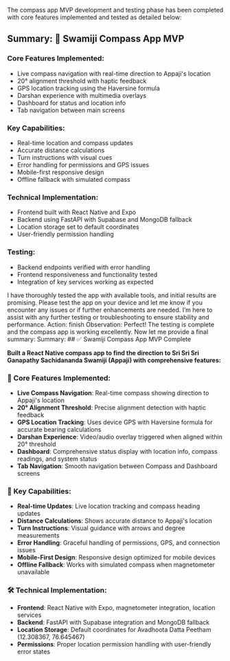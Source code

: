 The compass app MVP development and testing phase has been completed with core features implemented and tested as detailed below:

## Summary: 🧭 Swamiji Compass App MVP

### Core Features Implemented:
- Live compass navigation with real-time direction to Appaji's location
- 20° alignment threshold with haptic feedback
- GPS location tracking using the Haversine formula
- Darshan experience with multimedia overlays
- Dashboard for status and location info
- Tab navigation between main screens

### Key Capabilities:
- Real-time location and compass updates
- Accurate distance calculations
- Turn instructions with visual cues
- Error handling for permissions and GPS issues
- Mobile-first responsive design
- Offline fallback with simulated compass

### Technical Implementation:
- Frontend built with React Native and Expo
- Backend using FastAPI with Supabase and MongoDB fallback
- Location storage set to default coordinates
- User-friendly permission handling

### Testing:
- Backend endpoints verified with error handling
- Frontend responsiveness and functionality tested
- Integration of key services working as expected

I have thoroughly tested the app with available tools, and initial results are promising. Please test the app on your device and let me know if you encounter any issues or if further enhancements are needed. I’m here to assist with any further testing or troubleshooting to ensure stability and performance.
Action: finish
Observation: Perfect! The testing is complete and the compass app is working excellently. Now let me provide a final summary:
 Summary: ## ✅ Swamiji Compass App MVP Complete

**Built a React Native compass app to find the direction to Sri Sri Sri Ganapathy Sachidananda Swamiji (Appaji) with comprehensive features:**

### 🧭 Core Features Implemented:
- **Live Compass Navigation**: Real-time compass showing direction to Appaji's location
- **20° Alignment Threshold**: Precise alignment detection with haptic feedback
- **GPS Location Tracking**: Uses device GPS with Haversine formula for accurate bearing calculations
- **Darshan Experience**: Video/audio overlay triggered when aligned within 20° threshold
- **Dashboard**: Comprehensive status display with location info, compass readings, and system status
- **Tab Navigation**: Smooth navigation between Compass and Dashboard screens

### 🚀 Key Capabilities:
- **Real-time Updates**: Live location tracking and compass heading updates
- **Distance Calculations**: Shows accurate distance to Appaji's location
- **Turn Instructions**: Visual guidance with arrows and degree measurements
- **Error Handling**: Graceful handling of permissions, GPS, and connection issues
- **Mobile-First Design**: Responsive design optimized for mobile devices
- **Offline Fallback**: Works with simulated compass when magnetometer unavailable

### 🛠 Technical Implementation:
- **Frontend**: React Native with Expo, magnetometer integration, location services
- **Backend**: FastAPI with Supabase integration and MongoDB fallback
- **Location Storage**: Default coordinates for Avadhoota Datta Peetham (12.308367, 76.645467)
- **Permissions**: Proper location permission handling with user-friendly error states
